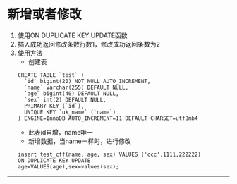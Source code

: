 # 新增或者修改
1. 使用ON DUPLICATE KEY UPDATE函数
2. 插入成功返回修改条数行数1，修改成功返回条数为2
3. 使用方法
   + 创建表
   ```
   CREATE TABLE `test` (
     `id` bigint(20) NOT NULL AUTO_INCREMENT,
     `name` varchar(255) DEFAULT NULL,
     `age` bigint(40) DEFAULT NULL,
     `sex` int(2) DEFAULT NULL,
     PRIMARY KEY (`id`),
     UNIQUE KEY `uk_name` (`name`)
   ) ENGINE=InnoDB AUTO_INCREMENT=11 DEFAULT CHARSET=utf8mb4
   ```
   + 此表id自增，name唯一
   + 新增数据，当name一样时，进行修改
   ```
   insert test_cff(name, age, sex) VALUES ('ccc',1111,222222)
   ON DUPLICATE KEY UPDATE
   age=VALUES(age),sex=values(sex);
   ```
---